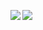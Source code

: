 <p align="center">
      <img src="https://github-readme-stats.vercel.app/api?username=fdietze&count_private=true&show_icons=true" align="left">
      <img src="https://github-readme-stats.vercel.app/api/top-langs/?username=fdietze" align="left">
</p>
